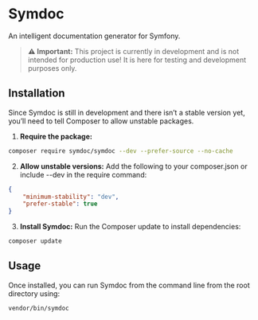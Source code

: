 # Symdoc
An intelligent documentation generator for Symfony.

> **⚠️ Important:**
This project is currently in development and is not intended for production use!
It is here for testing and development purposes only.

## Installation
Since Symdoc is still in development and there isn’t a stable version yet, you’ll need to tell Composer to allow unstable packages.

1. **Require the package:**
```bash
composer require symdoc/symdoc --dev --prefer-source --no-cache
```

2. **Allow unstable versions:** Add the following to your composer.json or include --dev in the require command:
```json
{
    "minimum-stability": "dev",
    "prefer-stable": true
}
```

3. **Install Symdoc:** Run the Composer update to install dependencies:
```bash
composer update
```

## Usage
Once installed, you can run Symdoc from the command line from the root directory using:
```bash
vendor/bin/symdoc
```